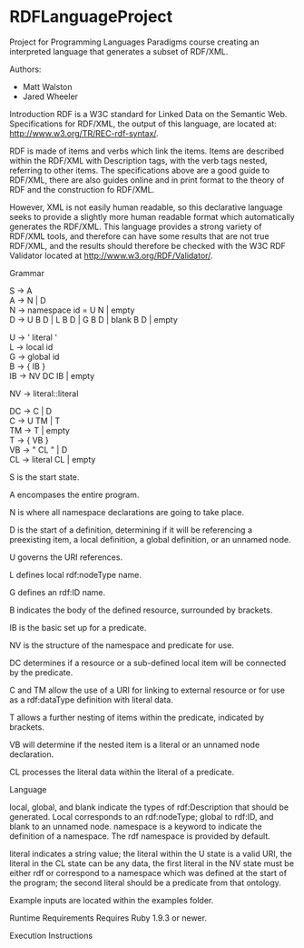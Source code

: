 RDFLanguageProject
==================

Project for Programming Languages Paradigms course creating an interpreted language that generates a subset of RDF/XML.


Authors:
* Matt Walston
* Jared Wheeler


Introduction
RDF is a W3C standard for Linked Data on the Semantic Web.  Specifications for RDF/XML, the output of this language, are located at: http://www.w3.org/TR/REC-rdf-syntax/.

RDF is made of items and verbs which link the items.  Items are described within the RDF/XML with Description tags, with the verb tags nested, referring to other items.  The specifications above are a good guide to RDF/XML, there are also guides online and in print format to the theory of RDF and the construction fo RDF/XML.

However, XML is not easily human readable, so this declarative language seeks to provide a slightly more human readable format which automatically generates the RDF/XML.  This language provides a strong variety of RDF/XML tools, and therefore can have some results that are not true RDF/XML, and the results should therefore be checked with the W3C RDF Validator located at http://www.w3.org/RDF/Validator/.


Grammar

S ->	A				
A	-> N | D				
N	-> namespace id = U N	| empty			
D	-> U B D	| L B D	| G B D	| blank B D	| empty

U	-> ' literal '				
L	-> local id				
G	-> global id				
B	-> { IB }				
IB	-> NV DC IB	| empty	

NV	-> literal::literal	

DC	-> C	| D			
C	-> U TM	| T			
TM	-> T	| empty			
T	-> { VB }				
VB -> " CL "	| D			
CL -> literal CL	| empty			

S is the start state.

A encompases the entire program.

N is where all namespace declarations are going to take place.

D is the start of a definition, determining if it will be referencing a preexisting item, a local definition, a global definition, or an unnamed node.

U governs the URI references.

L defines local rdf:nodeType name.

G defines an rdf:ID name.

B indicates the body of the defined resource, surrounded by brackets.

IB is the basic set up for a predicate.

NV is the structure of the namespace and predicate for use.

DC determines if a resource or a sub-defined local item will be connected by the predicate.

C and TM allow the use of a URI for linking to external resource or for use as a rdf:dataType definition with literal data.

T allows a further nesting of items within the predicate, indicated by brackets.

VB will determine if the nested item is a literal or an unnamed node declaration.

CL processes the literal data within the literal of a predicate.


Language

local, global, and blank indicate the types of rdf:Description that should be generated.  Local corresponds to an rdf:nodeType; global to rdf:ID, and blank to an unnamed node.  namespace is a keyword to indicate the definition of a namespace.  The rdf namespace is provided by default.

literal indicates a string value; the literal within the U state is a valid URI, the literal in the CL state can be any data, the first literal in the NV state must be either rdf or correspond to a namespace which was defined at the start of the program; the second literal should be a predicate from that ontology.


Example inputs are located within the examples folder.



Runtime Requirements
Requires Ruby 1.9.3 or newer.


Execution Instructions


